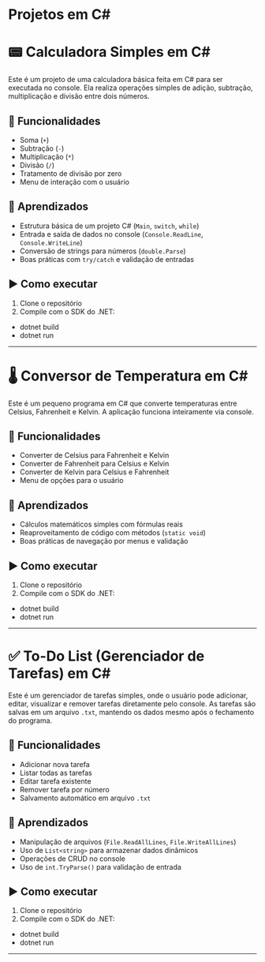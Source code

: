 # Projetos em C#

# 📟 Calculadora Simples em C#

Este é um projeto de uma calculadora básica feita em C# para ser executada no console. Ela realiza operações simples de adição, subtração, multiplicação e divisão entre dois números.

## 🔧 Funcionalidades

- Soma (`+`)
- Subtração (`-`)
- Multiplicação (`*`)
- Divisão (`/`)
- Tratamento de divisão por zero
- Menu de interação com o usuário

## 🧠 Aprendizados

- Estrutura básica de um projeto C# (`Main`, `switch`, `while`)
- Entrada e saída de dados no console (`Console.ReadLine`, `Console.WriteLine`)
- Conversão de strings para números (`double.Parse`)
- Boas práticas com `try/catch` e validação de entradas

## ▶️ Como executar

1. Clone o repositório
2. Compile com o SDK do .NET:

- dotnet build
- dotnet run
---

# 🌡️ Conversor de Temperatura em C#

Este é um pequeno programa em C# que converte temperaturas entre Celsius, Fahrenheit e Kelvin. A aplicação funciona inteiramente via console.

## 🔧 Funcionalidades

- Converter de Celsius para Fahrenheit e Kelvin
- Converter de Fahrenheit para Celsius e Kelvin
- Converter de Kelvin para Celsius e Fahrenheit
- Menu de opções para o usuário

## 🧠 Aprendizados

- Cálculos matemáticos simples com fórmulas reais
- Reaproveitamento de código com métodos (`static void`)
- Boas práticas de navegação por menus e validação

## ▶️ Como executar

1. Clone o repositório
2. Compile com o SDK do .NET:
   
- dotnet build
- dotnet run
---

# ✅ To-Do List (Gerenciador de Tarefas) em C#

Este é um gerenciador de tarefas simples, onde o usuário pode adicionar, editar, visualizar e remover tarefas diretamente pelo console. As tarefas são salvas em um arquivo `.txt`, mantendo os dados mesmo após o fechamento do programa.

## 🔧 Funcionalidades

- Adicionar nova tarefa
- Listar todas as tarefas
- Editar tarefa existente
- Remover tarefa por número
- Salvamento automático em arquivo `.txt`

## 🧠 Aprendizados

- Manipulação de arquivos (`File.ReadAllLines`, `File.WriteAllLines`)
- Uso de `List<string>` para armazenar dados dinâmicos
- Operações de CRUD no console
- Uso de `int.TryParse()` para validação de entrada

## ▶️ Como executar

1. Clone o repositório
2. Compile com o SDK do .NET:

- dotnet build
- dotnet run
---
